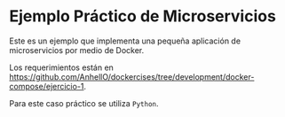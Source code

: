 # Ejemplo Práctico de Microservicios

Este es un ejemplo que implementa una pequeña aplicación de microservicios por medio de Docker.

Los requerimientos están en <https://github.com/AnhellO/dockercises/tree/development/docker-compose/ejercicio-1>.

Para este caso práctico se utiliza `Python`.
